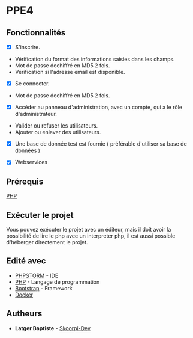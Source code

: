# PPE4

## Fonctionnalités

- [x] S'inscrire.
 - Vérification du format des informations saisies dans les champs.
 - Mot de passe dechiffré en MD5 2 fois.
 - Vérification si l'adresse email est disponible.
- [x] Se connecter.
 - Mot de passe dechiffré en MD5 2 fois.
- [x] Accéder au panneau d'administration, avec un compte, qui a le rôle d'administrateur.
 - Valider ou refuser les utilisateurs.
 - Ajouter ou enlever des utilisateurs.
- [x] Une base de donnée test est fournie ( préférable d'utiliser sa base de données )
- [x] Webservices


## Prérequis

[PHP](https://windows.php.net/downloads/releases/)

## Exécuter le projet

Vous pouvez exécuter le projet avec un éditeur, mais il doit avoir la possibilité de lire le php avec un interpreter php, il est aussi possible d'héberger directement le projet.

## Edité avec

- [PHPSTORM](https://www.jetbrains.com/fr-fr/phpstorm/) - IDE
- [PHP](https://www.php.net/) - Langage de programmation
- [Bootstrap](https://www.w3schools.com/) - Framework
- [Docker](https://www.docker.com/)

## Autheurs

* **Latger Baptiste** - [Skoorpi-Dev](https://github.com/Skoorpi-Dev) 

